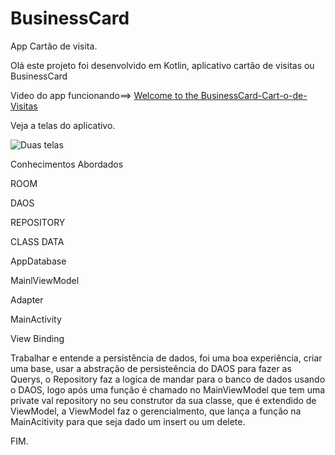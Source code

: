 # BusinessCard
 App Cartão de visita.
 
 Olá este projeto foi desenvolvido em Kotlin, aplicativo cartão de visitas ou BusinessCard

Video do app funcionando==> [Welcome to the BusinessCard-Cart-o-de-Visitas](https://www.youtube.com/watch?v=AN3CnW6IaNw) 


Veja a telas do aplicativo.

![Duas telas](https://user-images.githubusercontent.com/79156176/156071451-93433aaf-2f36-422b-a174-cdbe452742f5.jpg)



Conhecimentos Abordados

ROOM 

DAOS 

REPOSITORY 

CLASS DATA 

AppDatabase 

MainlViewModel

Adapter

MainActivity

View Binding



Trabalhar e entende a persistência de dados, foi uma boa experiência, criar uma base, usar a abstração de persisteência do DAOS para fazer as Querys, o Repository faz a logica de mandar para o banco de dados usando o DAOS, logo após uma função é chamado no MainViewModel que tem uma private val repository no seu construtor da sua classe, que é extendido de ViewModel, a ViewModel faz o gerencialmento, que lança a função na MainAcitivity para que seja dado um insert ou um delete.


FIM.


